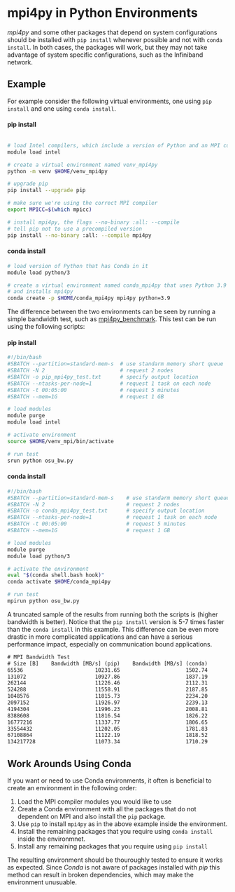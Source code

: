 # mpi4py in Python Environments

_mpi4py_ and some other packages that depend on system configurations should
be installed with ```pip install``` whenever possible and not with ```conda install```.
In both cases, the packages will work, but they may not take advantage of
system specific configurations, such as the Infiniband network.

## Example

For example consider the following virtual environments, one using ```pip install```
and one using ```conda install```.

<!-- tabs:start -->
#### **pip install**
```bash

# load Intel compilers, which include a version of Python and an MPI compiler
module load intel

# create a virtual environment named venv_mpi4py
python -m venv $HOME/venv_mpi4py

# upgrade pip
pip install --upgrade pip

# make sure we're using the correct MPI compiler
export MPICC=$(which mpicc)

# install mpi4py, the flags --no-binary :all: --compile 
# tell pip not to use a precompiled version
pip install --no-binary :all: --compile mpi4py
```

#### **conda install**
```bash
# load version of Python that has Conda in it
module load python/3

# create a virtual environment named conda_mpi4py that uses Python 3.9 
# and installs mpi4py
conda create -p $HOME/conda_mpi4py mpi4py python=3.9 
```

<!-- tabs:end -->

The difference between the two environments can be seen by running 
a simple bandwidth test, such as [mpi4py_benchmark](https://github.com/felker/mpi4py_benchmark).
This test can be run using the following scripts:

<!-- tabs:start -->
#### **pip install**

```bash
#!/bin/bash
#SBATCH --partition=standard-mem-s  # use standarm memory short queue
#SBATCH -N 2                        # request 2 nodes
#SBATCH -o pip_mpi4py_test.txt      # specify output location
#SBATCH --ntasks-per-node=1         # request 1 task on each node
#SBATCH -t 00:05:00                 # request 5 minutes
#SBATCH --mem=1G                    # request 1 GB

# load modules
module purge
module load intel

# activate environment
source $HOME/venv_mpi/bin/activate

# run test
srun python osu_bw.py
```

#### **conda install**
```bash
#!/bin/bash
#SBATCH --partition=standard-mem-s    # use standarm memory short queue
#SBATCH -N 2                          # request 2 nodes
#SBATCH -o conda_mpi4py_test.txt      # specify output location
#SBATCH --ntasks-per-node=1           # request 1 task on each node
#SBATCH -t 00:05:00                   # request 5 minutes
#SBATCH --mem=1G                      # request 1 GB

# load modules
module purge
module load python/3

# activate the environment
eval "$(conda shell.bash hook)"
conda activate $HOME/conda_mpi4py

# run test
mpirun python osu_bw.py
```

<!-- tabs:end -->

A truncated sample of the results from running both the scripts is (higher bandwidth is better).
Notice that the ```pip install``` version is 5-7 times faster than the ```conda install``` in this
example. This difference can be even more drastic in more complicated applications and can have a
serious performance impact, especially on communication bound applications.

```txt
# MPI Bandwidth Test
# Size [B]    Bandwidth [MB/s] (pip)    Bandwidth [MB/s] (conda)
65536                       10231.65                     1502.74
131072                      10927.86                     1837.19
262144                      11226.46                     2112.31
524288                      11558.91                     2187.85
1048576                     11815.73                     2234.20
2097152                     11926.97                     2239.13
4194304                     11996.23                     2008.81
8388608                     11816.54                     1826.22
16777216                    11337.77                     1806.65
33554432                    11202.05                     1781.83
67108864                    11122.19                     1818.52
134217728                   11073.34                     1710.29
```

## Work Arounds Using Conda

If you want or need to use Conda environments, it often is beneficial to
create an environment in the following order:

1. Load the MPI compiler modules you would like to use
2. Create a Conda environment with all the packages that do not dependent on MPI and also install the ```pip``` package.
3. Use ```pip``` to install ```mpi4py``` as in the above example inside the environment.
4. Install the remaining packages that you require using ```conda install``` inside the environmnet.
5. Install any remaining packages that you require using ```pip install```

The resulting environment should be thouroughly tested to ensure it works as expected.
Since _Conda_ is not aware of packages installed with _pip_ this method can result in broken dependencies, which may make the environment unusuable.
